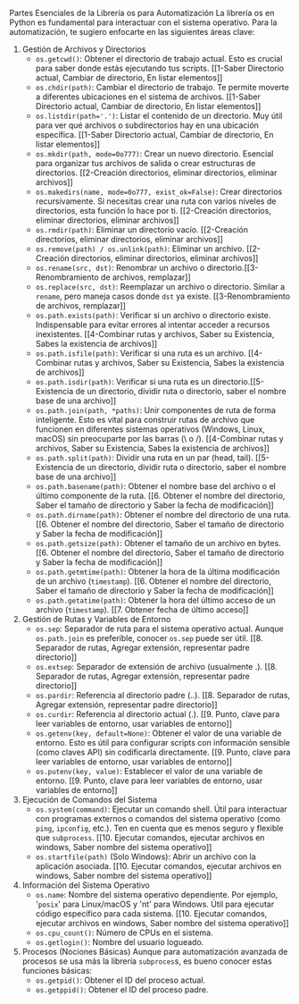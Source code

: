 Partes Esenciales de la Librería os para Automatización
La librería os en Python es fundamental para interactuar con el sistema operativo. Para la automatización, te sugiero enfocarte en las siguientes áreas clave:

1. Gestión de Archivos y Directorios
    - `os.getcwd()`: Obtener el directorio de trabajo actual. Esto es crucial para saber donde estás ejecutando tus scripts. [[1-Saber Directorio actual, Cambiar de directorio,  En listar elementos]]
    - `os.chdir(path)`: Cambiar el directorio de trabajo. Te permite moverte a diferentes ubicaciones en el sistema de archivos. [[1-Saber Directorio actual, Cambiar de directorio,  En listar elementos]]
    - `os.listdir(path='.')`: Listar el contenido de un directorio. Muy útil para ver qué archivos o subdirectorios hay en una ubicación específica. [[1-Saber Directorio actual, Cambiar de directorio,  En listar elementos]]
    - `os.mkdir(path, mode=0o777)`: Crear un nuevo directorio. Esencial para organizar tus archivos de salida o crear estructuras de directorios. [[2-Creación directorios, eliminar directorios,  eliminar archivos]]
    - `os.makedirs(name, mode=0o777, exist_ok=False)`: Crear directorios recursivamente. Si necesitas crear una ruta con varios niveles de directorios, esta función lo hace por ti. [[2-Creación directorios, eliminar directorios,  eliminar archivos]]
    - `os.rmdir(path)`: Eliminar un directorio vacío. [[2-Creación directorios, eliminar directorios,  eliminar archivos]]
    - `os.remove(path) / os.unlink(path)`: Eliminar un archivo.  [[2-Creación directorios, eliminar directorios,  eliminar archivos]]
    - `os.rename(src, dst)`: Renombrar un archivo o directorio.[[3-Renombramiento de archivos, remplazar]] 
    - `os.replace(src, dst)`: Reemplazar un archivo o directorio. Similar a `rename`, pero maneja casos donde `dst` ya existe. [[3-Renombramiento de archivos, remplazar]]
    - `os.path.exists(path)`: Verificar si un archivo o directorio existe. Indispensable para evitar errores al intentar acceder a recursos inexistentes. [[4-Combinar rutas y archivos, Saber su Existencia, Sabes la existencia de archivos]]
    - `os.path.isfile(path)`: Verificar si una ruta es un archivo. [[4-Combinar rutas y archivos, Saber su Existencia, Sabes la existencia de archivos]]
    - `os.path.isdir(path)`: Verificar si una ruta es un directorio.[[5-Existencia de un directorio, dividir ruta o directorio, saber el nombre base de una archivo]]
    - `os.path.join(path, *paths)`: Unir componentes de ruta de forma inteligente. Esto es vital para construir rutas de archivo que funcionen en diferentes sistemas operativos (Windows, Linux, macOS) sin preocuparte por las barras (\ o /). [[4-Combinar rutas y archivos, Saber su Existencia, Sabes la existencia de archivos]]
    - `os.path.split(path)`: Dividir una ruta en un par (head, tail). [[5-Existencia de un directorio, dividir ruta o directorio, saber el nombre base de una archivo]]
    - `os.path.basename(path)`: Obtener el nombre base del archivo o el último componente de la ruta. [[6. Obtener el nombre del directorio, Saber el tamaño de directorio y Saber la fecha de modificación]]
    - `os.path.dirname(path)`: Obtener el nombre del directorio de una ruta. [[6. Obtener el nombre del directorio, Saber el tamaño de directorio y Saber la fecha de modificación]]
    - `os.path.getsize(path)`: Obtener el tamaño de un archivo en bytes. [[6. Obtener el nombre del directorio, Saber el tamaño de directorio y Saber la fecha de modificación]]
    - `os.path.getmtime(path)`: Obtener la hora de la última modificación de un archivo (`timestamp`). [[6. Obtener el nombre del directorio, Saber el tamaño de directorio y Saber la fecha de modificación]]
    - `os.path.getatime(path)`: Obtener la hora del último acceso de un archivo (`timestamp`). [[7. Obtener fecha de último acceso]]
2. Gestión de Rutas y Variables de Entorno
    - `os.sep`: Separador de ruta para el sistema operativo actual. Aunque `os.path.join` es preferible, conocer `os.sep` puede ser útil. [[8. Separador de rutas, Agregar extensión, representar padre directorio]]
    - `os.extsep`: Separador de extensión de archivo (usualmente .). [[8. Separador de rutas, Agregar extensión, representar padre directorio]]
    - `os.pardir`: Referencia al directorio padre (..). [[8. Separador de rutas, Agregar extensión, representar padre directorio]]
    - `os.curdir`: Referencia al directorio actual (.). [[9. Punto, clave para leer variables de entorno, usar variables de entorno]]
    - `os.getenv(key, default=None)`: Obtener el valor de una variable de entorno. Esto es útil para configurar scripts con información sensible (como claves API) sin codificarla directamente. [[9. Punto, clave para leer variables de entorno, usar variables de entorno]]
    - `os.putenv(key, value)`: Establecer el valor de una variable de entorno. [[9. Punto, clave para leer variables de entorno, usar variables de entorno]]
3. Ejecución de Comandos del Sistema
    - `os.system(command)`: Ejecutar un comando shell. Útil para interactuar con programas externos o comandos del sistema operativo (como `ping`, `ipconfig`, etc.). Ten en cuenta que es menos seguro y flexible que `subprocess`. [[10. Ejecutar comandos, ejecutar archivos en windows, Saber nombre del sistema operativo]]
    - `os.startfile(path)` (Solo Windows): Abrir un archivo con la aplicación asociada. [[10. Ejecutar comandos, ejecutar archivos en windows, Saber nombre del sistema operativo]]
4. Información del Sistema Operativo
    - `os.name`: Nombre del sistema operativo dependiente. Por ejemplo, '`posix`' para Linux/macOS y 'nt' para Windows. Útil para ejecutar código específico para cada sistema. [[10. Ejecutar comandos, ejecutar archivos en windows, Saber nombre del sistema operativo]]
    - `os.cpu_count()`: Número de CPUs en el sistema.
    - `os.getlogin()`: Nombre del usuario logueado.
5. Procesos (Nociones Básicas)
Aunque para automatización avanzada de procesos se usa más la librería `subproces`s, es bueno conocer estas funciones básicas:
    - `os.getpid()`: Obtener el ID del proceso actual.
    - `os.getppid()`: Obtener el ID del proceso padre.